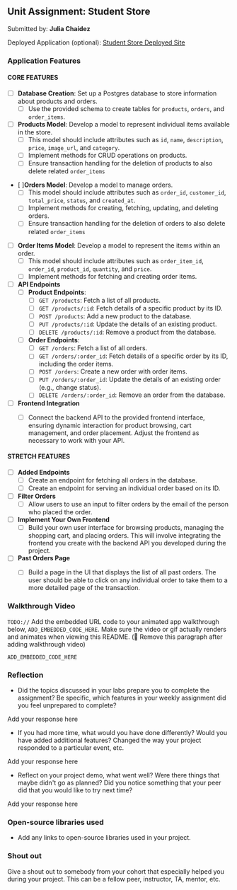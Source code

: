 
## Unit Assignment: Student Store

Submitted by: **Julia Chaidez**

Deployed Application (optional): [Student Store Deployed Site](ADD_LINK_HERE)

### Application Features

#### CORE FEATURES


- [ ] **Database Creation**: Set up a Postgres database to store information about products and orders.
  - [ ] Use the provided schema to create tables for `products`, `orders`, and `order_items`.
- [ ] **Products Model**: Develop a model to represent individual items available in the store. 
  - [ ] This model should include attributes such as `id`, `name`, `description`, `price`, `image_url`, and `category`.
  - [ ] Implement methods for CRUD operations on products.
  - [ ] Ensure transaction handling for the deletion of products to also delete related `order_items`
- [ ]**Orders Model**: Develop a model to manage orders. 
  - [ ] This model should include attributes such as `order_id`, `customer_id`, `total_price`, `status`, and `created_at`.
  - [ ] Implement methods for creating, fetching, updating, and deleting orders.
  - [ ] Ensure transaction handling for the deletion of orders to also delete related `order_items`
- [ ] **Order Items Model**: Develop a model to represent the items within an order. 
  - [ ] This model should include attributes such as `order_item_id`, `order_id`, `product_id`, `quantity`, and `price`.
  - [ ] Implement methods for fetching and creating order items.
- [ ] **API Endpoints**
  - [ ] **Product Endpoints**:
    - [ ] `GET /products`: Fetch a list of all products.
    - [ ] `GET /products/:id`: Fetch details of a specific product by its ID.
    - [ ] `POST /products`: Add a new product to the database.
    - [ ] `PUT /products/:id`: Update the details of an existing product.
    - [ ] `DELETE /products/:id`: Remove a product from the database.
  - [ ] **Order Endpoints**:
    - [ ] `GET /orders`: Fetch a list of all orders.
    - [ ] `GET /orders/:order_id`: Fetch details of a specific order by its ID, including the order items.
    - [ ] `POST /orders`: Create a new order with order items.
    - [ ] `PUT /orders/:order_id`: Update the details of an existing order (e.g., change status).
    - [ ] `DELETE /orders/:order_id`: Remove an order from the database.
- [ ] **Frontend Integration**
  - [ ] Connect the backend API to the provided frontend interface, ensuring dynamic interaction for product browsing, cart management, and order placement. Adjust the frontend as necessary to work with your API.


#### STRETCH FEATURES

- [ ] **Added Endpoints**
  - [ ] Create an endpoint for fetching all orders in the database.
  - [ ] Create an endpoint for serving an individual order based on its ID.
- [ ] **Filter Orders**
  - [ ] Allow users to use an input to filter orders by the email of the person who placed the order.
- [ ] **Implement Your Own Frontend**
  - [ ] Build your own user interface for browsing products, managing the shopping cart, and placing orders. This will involve integrating the frontend you create with the backend API you developed during the project.
- [ ] **Past Orders Page**
  - [ ] Build a page in the UI that displays the list of all past orders. The user should be able to click on any individual order to take them to a more detailed page of the transaction.


### Walkthrough Video

`TODO://` Add the embedded URL code to your animated app walkthrough below, `ADD_EMBEDDED_CODE_HERE`. Make sure the video or gif actually renders and animates when viewing this README. (🚫 Remove this paragraph after adding walkthrough video)

`ADD_EMBEDDED_CODE_HERE`

### Reflection

* Did the topics discussed in your labs prepare you to complete the assignment? Be specific, which features in your weekly assignment did you feel unprepared to complete?

Add your response here

* If you had more time, what would you have done differently? Would you have added additional features? Changed the way your project responded to a particular event, etc.
  
Add your response here

* Reflect on your project demo, what went well? Were there things that maybe didn't go as planned? Did you notice something that your peer did that you would like to try next time?

Add your response here

### Open-source libraries used

- Add any links to open-source libraries used in your project.

### Shout out

Give a shout out to somebody from your cohort that especially helped you during your project. This can be a fellow peer, instructor, TA, mentor, etc.





